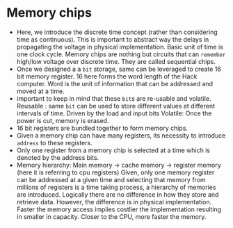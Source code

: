 # Memory chips

* Here, we introduce the discrete time concept (rather than considering time as continuous). This is important to abstract way the delays in propagating the voltage in physical implementation. Basic unit of time is one clock cycle. Memory chips are nothing but circuits that can `remember` high/low voltage over discrete time. They are called sequential chips.
* Once we designed a a `bit` storage, same can be leveraged to create 16 bit memory register. 16 here forms the word length of the Hack computer. Word is the unit of information that can be
  addressed and moved at a time.
* important to keep in mind that these `bit`s are re-usable and volatile.
   Reusable : same `bit` can be used to store different values at different intervals of time. Driven by the load and input bits
   Volatile: Once the power is cut, memory is erased.    
* 16 bit registers are bundled together to form memory chips.
* Given a memory chip can have many registers, its necessity to introduce `address` to these registers.
* Only one register from a memory chip is selected at a time which is denoted by the address bits.
* Memory hierarchy:
  Main memory -> cache memory -> register memory (here it is referring to cpu registers)
  Given, only one memory register can be addressed at a given time and selecting that memory from millions of registers is a time taking process, a hierarchy of memories are introduced.
  Logically there are no difference in how they store and retrieve data. However, the difference is in physical implementation. Faster the memory access implies costlier the implementation resulting in smaller in capacity. Closer to the CPU, more faster the memory.
